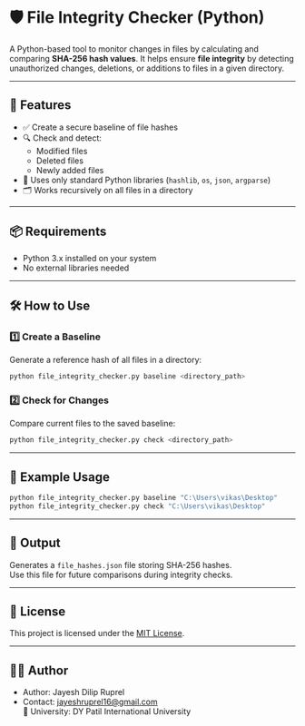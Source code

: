# 🛡️ File Integrity Checker (Python)

A Python-based tool to monitor changes in files by calculating and comparing **SHA-256 hash values**. It helps ensure **file integrity** by detecting unauthorized changes, deletions, or additions to files in a given directory.

---

## 🚀 Features

- ✅ Create a secure baseline of file hashes
- 🔍 Check and detect:
  - Modified files
  - Deleted files
  - Newly added files
- 🧰 Uses only standard Python libraries (`hashlib`, `os`, `json`, `argparse`)
- 🗂️ Works recursively on all files in a directory

---

## 📦 Requirements

- Python 3.x installed on your system
- No external libraries needed

---

## 🛠️ How to Use

### 1️⃣ Create a Baseline

Generate a reference hash of all files in a directory:

```bash
python file_integrity_checker.py baseline <directory_path>
```

### 2️⃣ Check for Changes

Compare current files to the saved baseline:

```bash
python file_integrity_checker.py check <directory_path>
```

---

## 📂 Example Usage

```bash
python file_integrity_checker.py baseline "C:\Users\vikas\Desktop"
python file_integrity_checker.py check "C:\Users\vikas\Desktop"
```

---

## 📁 Output

Generates a `file_hashes.json` file storing SHA-256 hashes.  
Use this file for future comparisons during integrity checks.

---

## 📜 License

This project is licensed under the [MIT License](LICENSE).

---

## 👨‍💻 Author

- Author: Jayesh Dilip Ruprel  
- Contact: jayeshruprel16@gmail.com  
🏫 University: DY Patil International University
